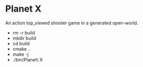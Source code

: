 # Planet X

An action top\_viewed shooter game in a generated open-world.

* rm -r build
* mkdir build
* cd build
* cmake ..
* make -j
* ./bin/Planet\ X 
